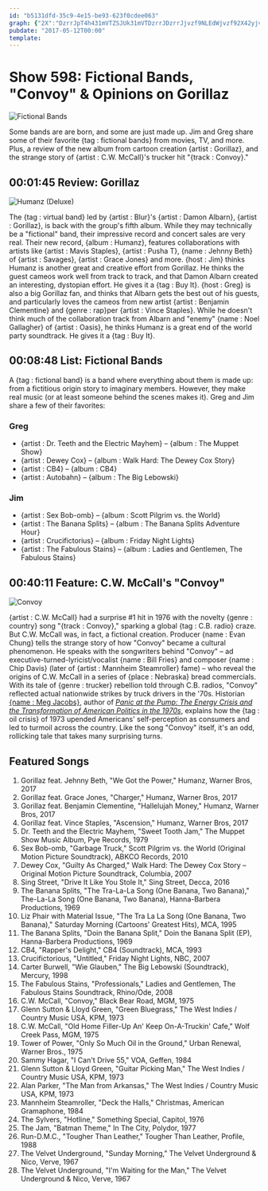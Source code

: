 ```yaml
---
id: "b5131dfd-35c9-4e15-be93-623f0cdee063"
graph: {"2X":"DzrrJpT4h431mVTZSJUk31mVTDzrrJDzrrJjvzf9NLEdWjvzf92X42yjvzf997qipjvzf997qipX6cfd97qipBHm1GBMefyk0RcFNLEdWwrpak","EO":"6D8dReseLia5S6BeseLieseLireOrdeseLinHMvweseLih8Pr2em33TeseLibs37VeseLibs37VhoAiLBEnfTem33TPLJNZh8Pr2nHMvwviyKiCoGBjreOrda5S6BgsddY6D8dRZP8lE","1UZ":"0iDmXzSyLeBBZm7zSyLek68PbzSyLe7q8hCk68PbSa2Fqk68Pbifau4k68PbHCAGdk68PbHCAGdSa2Fq0iDmX5OAow5OAowBBZm7BBZm7BBzP3LjuJbifau4"}
pubdate: "2017-05-12T00:00"
template: 
---
```






# Show 598: Fictional Bands, "Convoy" & Opinions on Gorillaz

![Fictional Bands](https://static.soundopinions.org/images/2017/fictionalbands_web.jpg)

Some bands are are born, and some are just made up. Jim and Greg share some of their favorite {tag : fictional bands} from movies, TV, and more. Plus, a review of the new album from cartoon creation {artist : Gorillaz}, and the strange story of {artist : C.W. McCall}'s trucker hit "{track : Convoy}."



## 00:01:45 Review: Gorillaz

![Humanz (Deluxe)](https://static.soundopinions.org/assets/598/2X0.jpg)

The {tag : virtual band} led by {artist : Blur}'s {artist : Damon Albarn}, {artist : Gorillaz}, is back with the group's fifth album. While they may technically be a "fictional" band, their impressive record and concert sales are very real. Their new record, {album : Humanz}, features collaborations with artists like {artist : Mavis Staples}, {artist : Pusha T}, {name : Jehnny Beth} of {artist : Savages}, {artist : Grace Jones} and more. {host : Jim} thinks Humanz is another great and creative effort from Gorillaz. He thinks the guest cameos work well from track to track, and that Damon Albarn created an interesting, dystopian effort. He gives it a {tag : Buy It}. {host : Greg} is also a big Gorillaz fan, and thinks that Albarn gets the best out of his guests, and particularly loves the cameos from new artist {artist : Benjamin Clementine} and {genre : rap}per {artist : Vince Staples}. While he doesn't think much of the collaboration track from Albarn and "enemy" {name : Noel Gallagher} of {artist : Oasis}, he thinks Humanz is a great end of the world party soundtrack. He gives it a {tag : Buy It}.



## 00:08:48 List: Fictional Bands

A {tag : fictional band} is a band where everything about them is made up: from a fictitious origin story to imaginary members. However, they make real music (or at least someone behind the scenes makes it). Greg and Jim share a few of their favorites:


### Greg

- {artist : Dr. Teeth and the Electric Mayhem} – {album : The Muppet Show}
- {artist : Dewey Cox} – {album : Walk Hard: The Dewey Cox Story}
- {artist : CB4} – {album : CB4}
- {artist : Autobahn} – {album : The Big Lebowski}


### Jim

- {artist : Sex Bob-omb} – {album : Scott Pilgrim vs. the World}
- {artist : The Banana Splits} – {album : The Banana Splits Adventure Hour}
- {artist : Crucifictorius} – {album : Friday Night Lights}
- {artist : The Fabulous Stains} – {album : Ladies and Gentlemen, The Fabulous Stains}



## 00:40:11 Feature: C.W. McCall's "Convoy"

![Convoy](https://static.soundopinions.org/assets/598/1UZ0.jpg)

{artist : C.W. McCall} had a surprise #1 hit in 1976 with the novelty {genre : country} song "{track : Convoy}," sparking a global {tag : C.B. radio} craze. But C.W. McCall was, in fact, a fictional creation. Producer {name : Evan Chung} tells the strange story of how "Convoy" became a cultural phenomenon. He speaks with the songwriters behind "Convoy" – ad executive-turned-lyricist/vocalist {name : Bill Fries} and composer {name : Chip Davis} (later of {artist : Mannheim Steamroller} fame) – who reveal the origins of C.W. McCall in a series of {place : Nebraska} bread commercials. With its tale of {genre : trucker} rebellion told through C.B. radios, "Convoy" reflected actual nationwide strikes by truck drivers in the '70s. Historian [{name : Meg Jacobs}](http://wws.princeton.edu/faculty-research/faculty/megj), author of [*Panic at the Pump: The Energy Crisis and the Transformation of American Politics in the 1970s*](https://us.macmillan.com/books/9780809075072), explains how the {tag : oil crisis} of 1973 upended Americans' self-perception as consumers and led to turmoil across the country. Like the song "Convoy" itself, it's an odd, rollicking tale that takes many surprising turns.



## Featured Songs

1. Gorillaz feat. Jehnny Beth, "We Got the Power," Humanz, Warner Bros, 2017
2. Gorillaz feat. Grace Jones, "Charger," Humanz, Warner Bros, 2017
3. Gorillaz feat. Benjamin Clementine, "Hallelujah Money," Humanz, Warner Bros, 2017
4. Gorillaz feat. Vince Staples, "Ascension," Humanz, Warner Bros, 2017
5. Dr. Teeth and the Electric Mayhem, "Sweet Tooth Jam," The Muppet Show Music Album, Pye Records, 1979
6. Sex Bob-omb, "Garbage Truck," Scott Pilgrim vs. the World (Original Motion Picture Soundtrack), ABKCO Records, 2010
7. Dewey Cox, "Guilty As Charged," Walk Hard: The Dewey Cox Story – Original Motion Picture Soundtrack, Columbia, 2007
8. Sing Street, "Drive It Like You Stole It," Sing Street, Decca, 2016
9. The Banana Splits, "The Tra-La-La Song (One Banana, Two Banana)," The-La-La Song (One Banana, Two Banana), Hanna-Barbera Productions, 1969
10. Liz Phair with Material Issue, "The Tra La La Song (One Banana, Two Banana)," Saturday Morning (Cartoons' Greatest Hits), MCA, 1995
11. The Banana Splits, "Doin the Banana Split," Doin the Banana Split (EP), Hanna-Barbera Productions, 1969
12. CB4, "Rapper's Delight," CB4 (Soundtrack), MCA, 1993
13. Crucifictorious, "Untitled," Friday Night Lights, NBC, 2007
14. Carter Burwell, "Wie Glauben," The Big Lebowski (Soundtrack), Mercury, 1998
15. The Fabulous Stains, "Professionals," Ladies and Gentlemen, The Fabulous Stains Soundtrack, Rhino/Ode, 2008
16. C.W. McCall, "Convoy," Black Bear Road, MGM, 1975
17. Glenn Sutton & Lloyd Green, "Green Bluegrass," The West Indies / Country Music USA, KPM, 1973
18. C.W. McCall, "Old Home Filler-Up An' Keep On-A-Truckin' Cafe," Wolf Creek Pass, MGM, 1975
19. Tower of Power, "Only So Much Oil in the Ground," Urban Renewal, Warner Bros., 1975
20. Sammy Hagar, "I Can't Drive 55," VOA, Geffen, 1984
21. Glenn Sutton & Lloyd Green, "Guitar Picking Man," The West Indies / Country Music USA, KPM, 1973
22. Alan Parker, "The Man from Arkansas," The West Indies / Country Music USA, KPM, 1973
23. Mannheim Steamroller, "Deck the Halls," Christmas, American Gramaphone, 1984
24. The Sylvers, "Hotline," Something Special, Capitol, 1976
25. The Jam, "Batman Theme," In The City, Polydor, 1977
26. Run-D.M.C., "Tougher Than Leather," Tougher Than Leather, Profile, 1988
27. The Velvet Underground, "Sunday Morning," The Velvet Underground & Nico, Verve, 1967
28. The Velvet Underground, "I'm Waiting for the Man," The Velvet Underground & Nico, Verve, 1967
